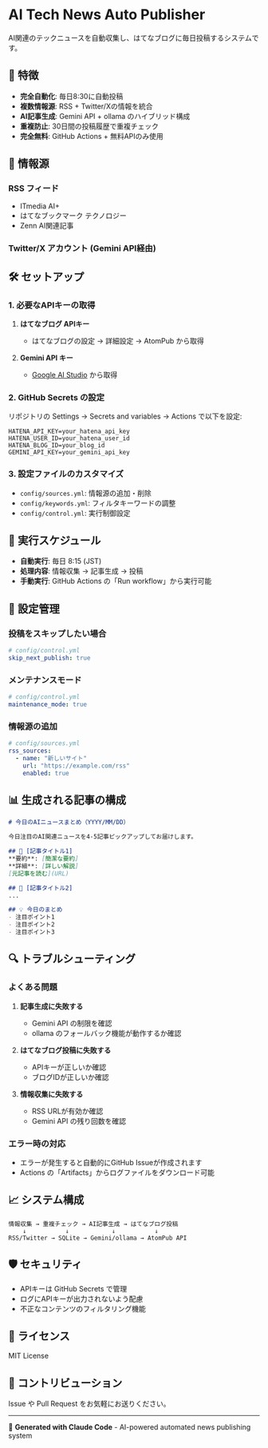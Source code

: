 # AI Tech News Auto Publisher

AI関連のテックニュースを自動収集し、はてなブログに毎日投稿するシステムです。

## 🚀 特徴

- **完全自動化**: 毎日8:30に自動投稿
- **複数情報源**: RSS + Twitter/Xの情報を統合
- **AI記事生成**: Gemini API + ollama のハイブリッド構成
- **重複防止**: 30日間の投稿履歴で重複チェック
- **完全無料**: GitHub Actions + 無料APIのみ使用

## 📰 情報源

### RSS フィード
- ITmedia AI+
- はてなブックマーク テクノロジー
- Zenn AI関連記事

### Twitter/X アカウント (Gemini API経由)

## 🛠️ セットアップ

### 1. 必要なAPIキーの取得

1. **はてなブログ APIキー**
   - はてなブログの設定 → 詳細設定 → AtomPub から取得

2. **Gemini API キー**
   - [Google AI Studio](https://makersuite.google.com/app/apikey) から取得

### 2. GitHub Secrets の設定

リポジトリの Settings → Secrets and variables → Actions で以下を設定:

```
HATENA_API_KEY=your_hatena_api_key
HATENA_USER_ID=your_hatena_user_id
HATENA_BLOG_ID=your_blog_id
GEMINI_API_KEY=your_gemini_api_key
```

### 3. 設定ファイルのカスタマイズ

- `config/sources.yml`: 情報源の追加・削除
- `config/keywords.yml`: フィルタキーワードの調整
- `config/control.yml`: 実行制御設定

## 📅 実行スケジュール

- **自動実行**: 毎日 8:15 (JST) 
- **処理内容**: 情報収集 → 記事生成 → 投稿
- **手動実行**: GitHub Actions の「Run workflow」から実行可能

## 🔧 設定管理

### 投稿をスキップしたい場合
```yaml
# config/control.yml
skip_next_publish: true
```

### メンテナンスモード
```yaml
# config/control.yml
maintenance_mode: true
```

### 情報源の追加
```yaml
# config/sources.yml
rss_sources:
  - name: "新しいサイト"
    url: "https://example.com/rss"
    enabled: true
```

## 📊 生成される記事の構成

```markdown
# 今日のAIニュースまとめ（YYYY/MM/DD）

今日注目のAI関連ニュースを4-5記事ピックアップしてお届けします。

## 🚀 [記事タイトル1]
**要約**: [簡潔な要約]
**詳細**: [詳しい解説]
[元記事を読む](URL)

## 🤖 [記事タイトル2]
...

## 💡 今日のまとめ
- 注目ポイント1
- 注目ポイント2
- 注目ポイント3
```

## 🔍 トラブルシューティング

### よくある問題

1. **記事生成に失敗する**
   - Gemini API の制限を確認
   - ollama のフォールバック機能が動作するか確認

2. **はてなブログ投稿に失敗する**
   - APIキーが正しいか確認
   - ブログIDが正しいか確認

3. **情報収集に失敗する**
   - RSS URLが有効か確認
   - Gemini API の残り回数を確認

### エラー時の対応

- エラーが発生すると自動的にGitHub Issueが作成されます
- Actions の「Artifacts」からログファイルをダウンロード可能

## 📈 システム構成

```
情報収集 → 重複チェック → AI記事生成 → はてなブログ投稿
    ↓           ↓            ↓           ↓
RSS/Twitter → SQLite → Gemini/ollama → AtomPub API
```

## 🛡️ セキュリティ

- APIキーは GitHub Secrets で管理
- ログにAPIキーが出力されないよう配慮
- 不正なコンテンツのフィルタリング機能

## 📝 ライセンス

MIT License

## 🤝 コントリビューション

Issue や Pull Request をお気軽にお送りください。

---

🤖 **Generated with Claude Code** - AI-powered automated news publishing system
